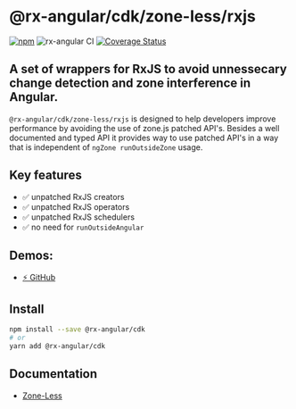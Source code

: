 # @rx-angular/cdk/zone-less/rxjs

[![npm](https://img.shields.io/npm/v/%40rx-angular%2Fcdk.svg)](https://www.npmjs.com/package/%40rx-angular%2Fcdk)
![rx-angular CI](https://github.com/rx-angular/rx-angular/workflows/rx-angular%20CI/badge.svg?branch=main)
[![Coverage Status](https://raw.githubusercontent.com/rx-angular/rx-angular/github-pages/docs/test-coverage/cdk/jest-coverage-badge.svg)](https://rx-angular.github.io/rx-angular/test-coverage/cdk/lcov-report/index.html)

## A set of wrappers for RxJS to avoid unnessecary change detection and zone interference in Angular.

`@rx-angular/cdk/zone-less/rxjs` is designed to help developers improve performance by avoiding the use of zone.js patched API's.
Besides a well documented and typed API it provides way to use patched API's in a way that is independent of `ngZone runOutsideZone` usage.

## Key features

- ✅ unpatched RxJS creators
- ✅ unpatched RxJS operators
- ✅ unpatched RxJS schedulers
- ✅ no need for `runOutsideAngular`

## Demos:

- [⚡ GitHub](https://github.com/BioPhoton/rx-angular-cdk-zone-less)

## Install

```bash
npm install --save @rx-angular/cdk
# or
yarn add @rx-angular/cdk
```

## Documentation

- [Zone-Less](https://github.com/rx-angular/rx-angular/tree/main/libs/cdk/zone-less/docs)
